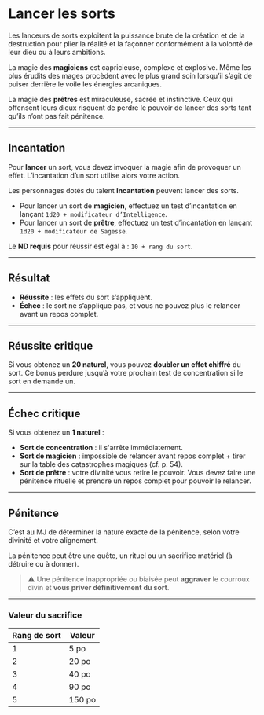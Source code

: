 
# Lancer les sorts

Les lanceurs de sorts exploitent la puissance brute de la création et de la destruction pour plier la réalité et la façonner conformément à la volonté de leur dieu ou à leurs ambitions.

La magie des **magiciens** est capricieuse, complexe et explosive. Même les plus érudits des mages procèdent avec le plus grand soin lorsqu’il s’agit de puiser derrière le voile les énergies arcaniques.

La magie des **prêtres** est miraculeuse, sacrée et instinctive. Ceux qui offensent leurs dieux risquent de perdre le pouvoir de lancer des sorts tant qu’ils n’ont pas fait pénitence.

---

## Incantation

Pour **lancer** un sort, vous devez invoquer la magie afin de provoquer un effet. L’incantation d’un sort utilise alors votre action.

Les personnages dotés du talent **Incantation** peuvent lancer des sorts.

- Pour lancer un sort de **magicien**, effectuez un test d’incantation en lançant `1d20 + modificateur d’Intelligence`.
- Pour lancer un sort de **prêtre**, effectuez un test d’incantation en lançant `1d20 + modificateur de Sagesse`.

Le **ND requis** pour réussir est égal à : `10 + rang du sort`.

---

## Résultat

- **Réussite** : les effets du sort s’appliquent.
- **Échec** : le sort ne s’applique pas, et vous ne pouvez plus le relancer avant un repos complet.

---

## Réussite critique

Si vous obtenez un **20 naturel**, vous pouvez **doubler un effet chiffré** du sort. Ce bonus perdure jusqu’à votre prochain test de concentration si le sort en demande un.

---

## Échec critique

Si vous obtenez un **1 naturel** :

- **Sort de concentration** : il s'arrête immédiatement.
- **Sort de magicien** : impossible de relancer avant repos complet + tirer sur la table des catastrophes magiques (cf. p. 54).
- **Sort de prêtre** : votre divinité vous retire le pouvoir. Vous devez faire une pénitence rituelle et prendre un repos complet pour pouvoir le relancer.

---

## Pénitence

C’est au MJ de déterminer la nature exacte de la pénitence, selon votre divinité et votre alignement.

La pénitence peut être une quête, un rituel ou un sacrifice matériel (à détruire ou à donner).

> ⚠ Une pénitence inappropriée ou biaisée peut **aggraver** le courroux divin et **vous priver définitivement du sort**.

---

### Valeur du sacrifice

| Rang de sort | Valeur   |
|--------------|----------|
| 1            | 5 po     |
| 2            | 20 po    |
| 3            | 40 po    |
| 4            | 90 po    |
| 5            | 150 po   |
